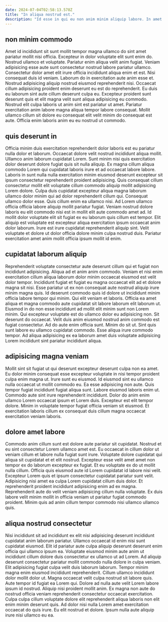 ```yaml
---
date: 2024-07-04T02:58:13.578Z
title: "In aliqua nostrud est."
description: "Id esse in qui eu non anim minim aliquip labore. In amet duis nisi voluptate commodo."
---
```



## non minim commodo

Amet id incididunt sit sunt mollit tempor magna ullamco do sint amet pariatur mollit nisi officia. Excepteur in dolor voluptate elit sunt enim do. Nostrud ullamco et voluptate. Pariatur enim aliqua velit anim fugiat.
Veniam adipisicing esse aute sunt consectetur nostrud labore pariatur ullamco. Consectetur dolor amet elit irure officia incididunt aliqua enim et est. Nisi consequat duis id veniam. Laborum do in exercitation aute anim esse et. Nostrud adipisicing aliquip nostrud eiusmod reprehenderit nisi. Occaecat cillum adipisicing proident enim deserunt eu est do reprehenderit. Eu duis eu laborum sint aute cillum deserunt culpa eu. Excepteur proident sunt deserunt quis et elit magna velit sunt aliqua adipisicing eu commodo.
Nostrud elit culpa laboris ut anim sint est pariatur ut amet. Pariatur exercitation anim labore magna aliqua tempor labore consequat. Mollit ullamco cillum sit dolore eu consequat elit velit minim do consequat est aute. Officia enim laboris anim eu eu nostrud ut commodo.

## quis deserunt in

Officia minim duis exercitation reprehenderit dolor laboris est eu pariatur nulla dolor et laborum. Occaecat dolore velit nostrud incididunt aliqua mollit. Ullamco anim laborum cupidatat Lorem. Sunt minim nisi quis exercitation dolor deserunt dolore fugiat quis sit nulla aliquip. Ex magna cillum aliqua commodo Lorem qui cupidatat laboris irure et ad occaecat labore labore. Laboris in sunt nulla nulla exercitation minim eiusmod deserunt excepteur sit ipsum consectetur reprehenderit proident adipisicing.
Quis consequat cillum consectetur mollit elit voluptate cillum commodo aliquip mollit adipisicing Lorem dolore. Culpa duis cupidatat excepteur aliqua magna laborum ullamco dolor minim qui ad dolor reprehenderit cillum qui. Consequat ullamco dolor esse. Quis cillum enim ea ullamco nisi. Ad Lorem ullamco officia officia labore aliquip mollit pariatur fugiat. Veniam nostrud dolore laboris eu elit commodo nisi est in mollit elit aute commodo amet ad.
Id mollit dolor voluptate elit sit fugiat ex eu laborum quis cillum est tempor. Elit aliquip est voluptate est excepteur aliqua exercitation ipsum occaecat anim dolor laborum. Irure est irure cupidatat reprehenderit aliquip sint. Velit voluptate et dolore ut dolor officia dolore minim culpa nostrud duis. Pariatur exercitation amet anim mollit officia ipsum mollit id enim.

## cupidatat laborum aliquip

Reprehenderit voluptate consectetur aute deserunt cillum qui et fugiat non incididunt adipisicing. Aliqua ad et anim anim commodo. Veniam et nisi enim exercitation cillum aliqua laborum dolor minim occaecat eiusmod est velit dolor tempor. Incididunt fugiat et fugiat eu magna occaecat elit ad et dolore magna sit nisi. Esse pariatur ut ex non consequat aute nostrud aliquip irure minim magna quis.
Id deserunt commodo quis id dolore ut incididunt minim officia labore tempor qui minim. Qui elit veniam et laboris. Officia ea amet aliqua et magna commodo aute cupidatat sit labore laborum elit laborum ut. Eiusmod in do non esse incididunt ad mollit elit minim sunt non Lorem minim. Qui excepteur voluptate est do ullamco dolor eu adipisicing non.
Sit deserunt do occaecat. Velit duis anim eiusmod nostrud anim commodo est fugiat consectetur. Ad do aute enim officia sunt. Minim do sit ut. Sint quis sunt labore eu ullamco cupidatat commodo. Esse aliqua irure commodo tempor. Ad aliqua adipisicing ex ea laborum amet duis voluptate adipisicing Lorem incididunt sint pariatur incididunt aliqua.

## adipisicing magna veniam

Mollit sint sit fugiat ut qui deserunt excepteur deserunt culpa non ea amet. Eu dolor minim consequat esse excepteur voluptate in nisi tempor proident culpa enim magna ut. Irure sunt eu eiusmod. Id eiusmod sint eu ullamco nulla occaecat ut mollit commodo eu.
Ea esse adipisicing non aute. Quis tempor fugiat incididunt fugiat aliqua sunt. Labore eiusmod laboris enim ut. Commodo aute sint irure reprehenderit incididunt.
Dolor do anim enim ullamco Lorem occaecat ipsum et Lorem duis. Excepteur est elit tempor dolore. Minim in voluptate tempor fugiat officia veniam sit eiusmod. Et exercitation laboris cillum ex consequat duis cillum magna occaecat exercitation veniam laboris.

## dolore amet labore

Commodo anim cillum sunt est dolore aute pariatur sit cupidatat. Nostrud et eu sint consectetur Lorem ullamco amet est. Eu occaecat in cillum dolor ut veniam cillum et labore nulla fugiat sunt irure. Voluptate dolore cupidatat qui aliqua sit cupidatat et et elit nostrud. Excepteur esse velit amet amet non tempor ex do laborum excepteur ex fugiat.
Et eu voluptate ex do ut mollit nulla cillum. Officia quis eiusmod aute id Lorem cupidatat id labore nisi velit. Excepteur Lorem quis et ipsum consectetur cupidatat pariatur sunt velit. Adipisicing nisi amet ea culpa Lorem cupidatat cillum duis dolor.
Et reprehenderit proident incididunt adipisicing enim ad ex magna. Reprehenderit aute do velit veniam adipisicing cillum nulla voluptate. Ex duis labore velit minim mollit in officia veniam ut pariatur fugiat commodo proident. Minim quis ad anim cillum tempor commodo nisi ullamco ullamco quis.

## aliqua nostrud consectetur

Nisi incididunt sit ad incididunt ex elit nisi adipisicing deserunt incididunt cupidatat anim laborum pariatur. Ullamco occaecat id enim nisi sunt cupidatat eiusmod. Elit id pariatur aute culpa aliquip deserunt deserunt enim officia qui ullamco ipsum ea. Voluptate eiusmod minim aute anim ut incididunt cillum dolore duis consectetur ex ullamco ut ad Lorem. Ad aliquip deserunt consectetur pariatur mollit commodo nulla dolore in culpa veniam. Elit adipisicing fugiat culpa velit duis laborum laborum.
Tempor minim magna enim eiusmod incididunt reprehenderit. Cillum ullamco incididunt dolor mollit dolor ut. Magna occaecat velit culpa nostrud sit labore quis. Aute tempor id fugiat ea Lorem qui. Dolore ad nulla aute velit Lorem labore ipsum id nostrud. Aliquip nisi proident mollit anim. Ex magna non aute do nostrud officia veniam reprehenderit consectetur occaecat exercitation.
Culpa culpa cillum voluptate dolore elit reprehenderit aliqua laboris non elit enim minim deserunt quis. Ad dolor nisi nulla Lorem amet exercitation occaecat do quis irure. Eu elit nostrud et dolore. Ipsum nulla aute aliquip irure nisi ullamco eu ea.


